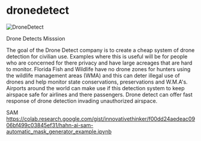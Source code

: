 # dronedetect


![DroneDetect](https://github.com/innovativethinker/dronedetect/assets/127458338/f6a5331f-364f-42f7-8158-abbf13212152)

Drone Detects Misssion

The goal of the Drone Detect company  is to create a cheap system of drone detection for civilian use. Examples where this is useful will be for people who are concerned for there privacy and have large acreages that are hard to monitor. Florida Fish and Wildlife have no drone zones for hunters using the wildlife management areas (WMA) and this can deter illegal use of drones and help monitor state conservations, preservations and W.M.A's. Airports around the world can make use if this detection system to keep airspace safe for airlines and there passengers. Drone detect can offer fast response of drone detection invading unauthorized airspace.

SAM
https://colab.research.google.com/gist/innovativethinker/f00dd24aedeac0906bf499c03845ef31/hahn-ai-sam-automatic_mask_generator_example.ipynb
